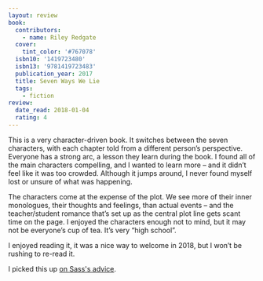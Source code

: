 ```yaml
---
layout: review
book:
  contributors:
    - name: Riley Redgate
  cover:
    tint_color: '#767078'
  isbn10: '1419723480'
  isbn13: '9781419723483'
  publication_year: 2017
  title: Seven Ways We Lie
  tags:
    - fiction
review:
  date_read: 2018-01-04
  rating: 4
---
```


This is a very character-driven book. It switches between the seven characters, with each chapter told from a different person’s perspective. Everyone has a strong arc, a lesson they learn during the book. I found all of the main characters compelling, and I wanted to learn more – and it didn’t feel like it was too crowded. Although it jumps around, I never found myself lost or unsure of what was happening.

The characters come at the expense of the plot. We see more of their inner monologues, their thoughts and feelings, than actual events – and the teacher/student romance that’s set up as the central plot line gets scant time on the page. I enjoyed the characters enough not to mind, but it may not be everyone’s cup of tea. It’s very “high school”.

I enjoyed reading it, it was a nice way to welcome in 2018, but I won’t be rushing to re-read it.

I picked this up [on Sass's advice](https://twitter.com/supergirl_sass/status/803333728030179328).

